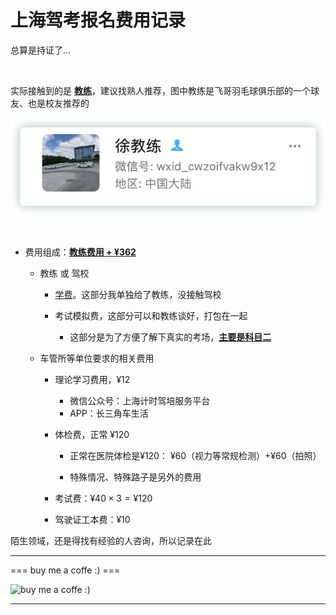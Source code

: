 # 上海驾考报名费用记录


总算是持证了... 

<!--more-->
‍

实际接触到的是 **<u>教练</u>**，建议找熟人推荐，图中教练是飞哥羽毛球俱乐部的一个球友、也是校友推荐的

​![wechat](./image-20240207112603-jcqzqca.png)​

‍

* 费用组成：<u>**教练费用 + ¥362**</u>

  * 教练 或 驾校

    * <u>学费</u>。这部分我单独给了教练，没接触驾校
    * 考试模拟费，这部分可以和教练谈好，打包在一起

      * 这部分是为了方便了解下真实的考场，**<u>主要是科目二</u>**
  * 车管所等单位要求的相关费用

    * 理论学习费用，¥12

      * 微信公众号：上海计时驾培服务平台
      * APP：长三角车生活
    * 体检费，正常 ¥120

      * 正常在医院体检是¥120：  ¥60（视力等常规检测）+¥60（拍照）

      * 特殊情况、特殊路子是另外的费用
    * 考试费：$¥40 \times 3= ¥ 120$
    * 驾驶证工本费：¥10


陌生领域，还是得找有经验的人咨询，所以记录在此


---

=== buy me a coffe :) ===


![buy me a coffe :)](https://unclehuzi.github.io/about/wechatPay.jpg#center)

--- 




<head> 
    <script defer src="https://use.fontawesome.com/releases/v5.0.13/js/all.js"></script> 
    <script defer src="https://use.fontawesome.com/releases/v5.0.13/js/v4-shims.js"></script> 
</head> 
<link rel="stylesheet" href="https://use.fontawesome.com/releases/v5.0.13/css/all.css">
